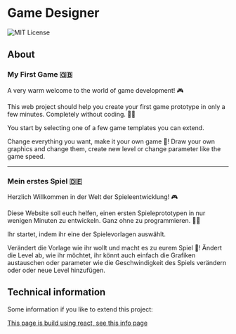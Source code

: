 # Game Designer

![MIT License](https://img.shields.io/github/license/brean/puppy-search-brawler)

## About

### My First Game 🇬🇧

A very warm welcome to the world of game development! 🎮

This web project should help you create your first game prototype in only a
few minutes.
Completely without coding. 👨‍💻

You start by selecting one of a few game templates you can extend.

Change everything you want, make it your own game 🦸! Draw your own graphics and
change them, create new level or change parameter like the game speed.

----

### Mein erstes Spiel 🇩🇪

Herzlich Willkommen in der Welt der Spieleentwicklung! 🎮

Diese Website soll euch helfen, einen ersten Spieleprototypen in nur wenigen
Minuten zu entwickeln.
Ganz ohne zu programmieren. 👨‍💻

Ihr startet, indem ihr eine der Spielevorlagen auswählt.

Verändert die Vorlage wie ihr wollt und macht es zu eurem Spiel 🦸!
Ändert die Level ab, wie ihr möchtet, ihr könnt auch einfach die Grafiken
austauschen oder parameter wie die Geschwindigkeit des Spiels verändern oder
oder neue Level hinzufügen.

## Technical information

Some information if you like to extend this project:

[This page is build using react, see this info page](README_react.md)
